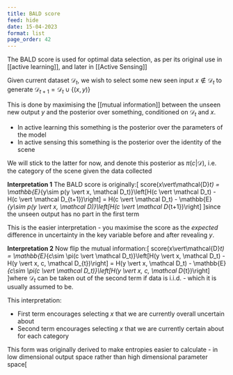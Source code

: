 ```yaml
---
title: BALD score
feed: hide
date: 15-04-2023
format: list
page_order: 42
---
```



The BALD score is used for optimal data selection, as per its original use in [[active learning]], and later in [[Active Sensing]]

Given current dataset $\mathcal D_t$, we wish to select some new seen input $x\notin\mathcal D_t$ to generate $\mathcal D_{t+1} = \mathcal D_t \cup \{(x,y)\}$

This is done by maximising the [[mutual information]] between the unseen new output $y$ and the posterior over something, conditioned on $\mathcal{D}_t$ and $x$.
- In active learning this something is the posterior over the parameters of the model
- In active sensing this something is the posterior over the identity of the scene

We will stick to the latter for now, and denote this posterior as $\pi(c\vert\mathcal D)$, i.e. the category of the scene given the data collected

**Interpretation 1**
The BALD score is originally:\[
	score(x\vert\mathcal{D}_t) = \mathbb{E}_{y\sim p(y \vert x, \mathcal D_t)}\left[H(c \vert \mathcal D_t) - H(c \vert \mathcal D_{t+1})\right] = H(c \vert \mathcal D_t) - \mathbb{E}_{y\sim p(y \vert x, \mathcal D)}\left[H(c \vert \mathcal D_{t+1})\right]
\]since the unseen output has no part in the first term

This is the easier interpretation - you maximise the score as the *expected* difference in uncertainty in the key variable before and after revealing $y$.

**Interpretation 2**
Now flip the mutual information:\[
	score(x\vert\mathcal{D}_t) = \mathbb{E}_{c\sim \pi(c \vert \mathcal D_t)}\left[H(y \vert x, \mathcal D_t) - H(y \vert x, c, \mathcal D_{t})\right] = H(y \vert x, \mathcal D_t) - \mathbb{E}_{c\sim \pi(c \vert \mathcal D_t)}\left[H(y \vert x, c, \mathcal D_{t})\right]
\]where $\mathcal D_{t}$ can be taken out of the second term if data is i.i.d. - which it is usually assumed to be.

This interpretation:
- First term encourages selecting $x$ that we are currently overall uncertain about
- Second term encourages selecting $x$ that we are currently certain about for each category

This form was originally derived to make entropies easier to calculate - in low dimensional output space rather than high dimensional parameter space\[